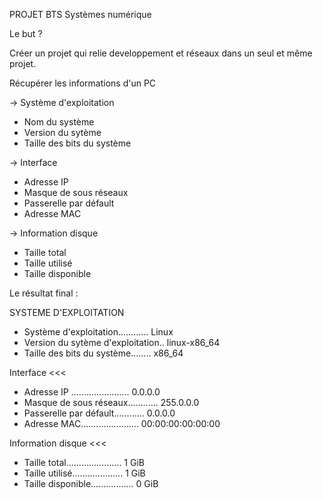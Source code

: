 PROJET BTS Systèmes numérique 

Le but ? 

Créer un projet qui relie developpement et réseaux dans un seul et même projet.


Récupérer les informations d'un PC

-> Système d'exploitation
- Nom du système
- Version du sytème
- Taille des bits du système

-> Interface
- Adresse IP
- Masque de sous réseaux
- Passerelle par défault
- Adresse MAC

-> Information disque
- Taille total
- Taille utilisé
- Taille disponible

Le résultat final :

SYSTEME D'EXPLOITATION
- Système d'exploitation............ Linux
- Version du sytème d'exploitation.. linux-x86_64
- Taille des bits du système........ x86_64

Interface <<<
- Adresse IP ....................... 0.0.0.0
- Masque de sous réseaux............ 255.0.0.0
- Passerelle par défault............ 0.0.0.0
- Adresse MAC....................... 00:00:00:00:00:00

Information disque <<<
- Taille total...................... 1 GiB
- Taille utilisé.................... 1 GiB
- Taille disponible................. 0 GiB


